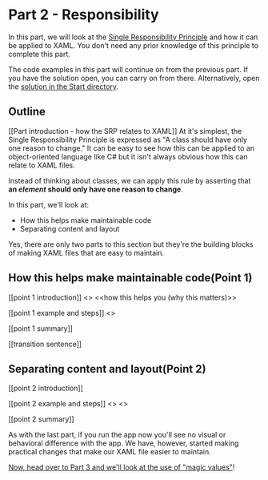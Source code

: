 # Part 2 - Responsibility

In this part, we will look at the [Single Responsibility Principle](https://en.wikipedia.org/wiki/Single-responsibility_principle) and how it can be applied to XAML. You don't need any prior knowledge of this principle to complete this part.

The code examples in this part will continue on from the previous part. If you have the solution open, you can carry on from there. Alternatively, open the [solution in the Start directory](./Start/).

## Outline

[[Part introduction - how the SRP relates to XAML]]
At it's simplest, the Single Responsibility Principle is expressed as "A class should have only one reason to change." It can be easy to see how this can be applied to an object-oriented language like C# but it isn't always obvious how this can relate to XAML files.

Instead of thinking about classes, we can apply this rule by asserting that **an _element_ should only have one reason to change**.

In this part, we'll look at:

- How this helps make maintainable code
- Separating content and layout

Yes, there are only two parts to this section but they're the building blocks of making XAML files that are easy to maintain.

## How this helps make maintainable code(Point 1)

[[point 1 introduction]]
<<more than just ViewModels>>
<<how this helps you (why this matters)>>

[[point 1 example and steps]]
<<example with adding an extra button to the main page>>

[[point 1 summary]]

[[transition sentence]]

## Separating content and layout(Point 2)

[[point 2 introduction]]

[[point 2 example and steps]]
<<add button container on main page>>
<<replace grid with VSP on detail page>>

[[point 2 summary]]

As with the last part, if you run the app now you'll see no visual or behavioral difference with the app. We have, however, started making practical changes that make our XAML file easier to maintain.

 [Now, head over to Part 3 and we'll look at the use of "magic values"](../Part%203%20-%20Magic%20Values/README.md)!
